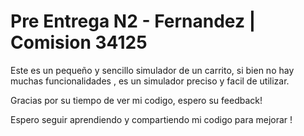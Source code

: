 # Pre Entrega N2 - Fernandez | Comision 34125

Este es un pequeño y sencillo simulador de un carrito, si bien no hay muchas funcionalidades , es un simulador preciso y facil de utilizar.

Gracias por su tiempo de ver mi codigo, espero su feedback!

Espero seguir aprendiendo y compartiendo mi codigo para mejorar !
